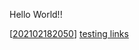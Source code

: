 Hello World!! 

[[202102182050]]
[testing links]([[202102182050]])



[//begin]: # "Autogenerated link references for markdown compatibility"
[202102182050]: 202102182050 "202102182050"
[//end]: # "Autogenerated link references"